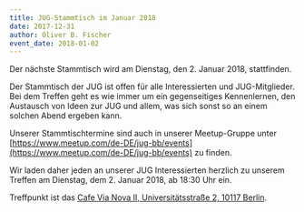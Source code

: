 ```yaml
---
title: JUG-Stammtisch im Januar 2018
date: 2017-12-31
author: Oliver B. Fischer
event_date: 2018-01-02
---
```


Der nächste Stammtisch wird am Dienstag, den 2. Januar 2018, stattfinden.

Der Stammtisch der JUG ist offen für alle Interessierten und JUG-Mitglieder. Bei dem Treffen geht es wie immer um ein gegenseitiges Kennenlernen, den Austausch von Ideen zur JUG und allem, was sich sonst so an einem solchen Abend ergeben kann.
<!--more-->

Unserer Stammtischtermine sind auch in unserer Meetup-Gruppe unter [https://www.meetup.com/de-DE/jug-bb/events](https://www.meetup.com/de-DE/jug-bb/events) zu finden.

Wir laden daher jeden an unserer JUG Interessierten herzlich zu unserem Treffen am Dienstag, dem 2. Januar 2018, ab 18:30 Uhr ein.

Treffpunkt ist das [Cafe Via Nova II, Universitätsstraße 2, 10117 Berlin](http://www.cafe-vianova.de/nova2#kontakt).

